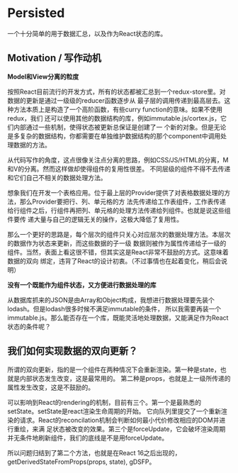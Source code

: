 # Persisted

一个十分简单的用于数据汇总，以及作为React状态的库。

## Motivation / 写作动机

**Model和View分离的粒度**

按照React目前流行的开发方式，所有的状态都被汇总到一个redux-store里。对数据的更新是通过一级级的reducer函数逐步从
最子层的调用传递到最高层去。这种方法本质上是构造了一个高阶函数，有些curry function的意味。如果不使用redux，我们
还可以使用其他的数据结构的库，例如immutable.js/cortex.js，它们内部通过一些机制，使得状态被更新总保证是创建了一
个新的对象。但是无论是多复杂的数据结构，你都需要在单独维护数据结构的那个component中调用处理数据的方法。

从代码写作的角度，这点很像关注点分离的思路，例如CSS/JS/HTML的分离，M和V的分离。然而这样做却使得组件的复用性很差。
不同层级的组件不得不去传递和它们自己不相关的数据处理方法。

想象我们在开发一个表格应用。位于最上层的Provider提供了对表格数据处理的方法，那么Provider要把行、列、单元格的方
法先传递给工作表组件，工作表传递给行组件之后，行组件再把列、单元格的处理方法传递给列组件。也就是说这些组件要传
递大量与自己的逻辑无关的操作，这极大降低了复用性。

那么一个更好的思路是，每个层次的组件只关心对应层次的数据处理方法。本层次的数据作为状态来更新，而这些数据的子一级
数据则被作为属性传递给子一级的组件。当然，表面上看这很不错，但其实这是React非常不鼓励的方式。这意味着数据的双向
绑定，违背了React的设计初衷。（不过事情也在起着变化，稍后会说明）

**没有一个既能作为组件状态，又方便进行数据处理的库**

从数据库抓来的JSON是由Array和Object构成，我想进行数据处理要先装个lodash。但是lodash很多时候不满足immutable的条件，
所以我需要再装一个immutable.js。那么能否存在一个库，既能灵活地处理数据，又能满足作为React状态的条件呢？

## 我们如何实现数据的双向更新？

所谓的双向更新，指的是一个组件在两种情况下会重新渲染。第一种是state，也就是内部状态发生改变，这是最常用的。
第二种是props，也就是上一级所传递的属性发生改变，这是不鼓励的。

可以影响到React的rendering的机制，目前有三个。第一个是最熟悉的setState。setState是react渲染生命周期的开始。
它向队列里提交了一个重新渲染的请求。React的reconcilation机制会判断如何最小代价修改相应的DOM并进行重绘，来满
足状态被改变的效果。第三个是forceUpdate，它会破坏渲染周期并无条件地刷新组件，我们的底线是不是用forceUpdate。

所以问题归结到了第二个方法，也就是在React 16之后出现的，getDerivedStateFromProps(props, state), gDSFP。
